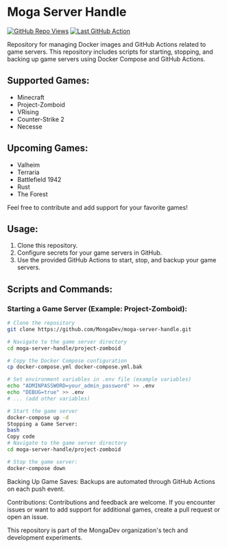 # Moga Server Handle

[![GitHub Repo Views](https://img.shields.io/badge/dynamic/json?color=blue&label=Repo%20Views&query=total_count&url=https%3A%2F%2Fapi.github.com%2Frepos%2FMongaDev%2Fmoga-server-handle)](https://github.com/MongaDev/moga-server-handle)
[![Last GitHub Action](https://img.shields.io/github/workflow/status/MongaDev/moga-server-handle/Start%20Game%20Server?label=Last%20Action&logo=github)](https://github.com/MongaDev/moga-server-handle/actions)

Repository for managing Docker images and GitHub Actions related to game servers. This repository includes scripts for starting, stopping, and backing up game servers using Docker Compose and GitHub Actions.

## Supported Games:
- Minecraft
- Project-Zomboid
- VRising
- Counter-Strike 2
- Necesse

## Upcoming Games:
- Valheim
- Terraria
- Battlefield 1942
- Rust
- The Forest

Feel free to contribute and add support for your favorite games!

## Usage:
1. Clone this repository.
2. Configure secrets for your game servers in GitHub.
3. Use the provided GitHub Actions to start, stop, and backup your game servers.

## Scripts and Commands:

### Starting a Game Server (Example: Project-Zomboid):
```bash
# Clone the repository
git clone https://github.com/MongaDev/moga-server-handle.git

# Navigate to the game server directory
cd moga-server-handle/project-zomboid

# Copy the Docker Compose configuration
cp docker-compose.yml docker-compose.yml.bak

# Set environment variables in .env file (example variables)
echo "ADMINPASSWORD=your_admin_password" >> .env
echo "DEBUG=true" >> .env
# ... (add other variables)

# Start the game server
docker-compose up -d
Stopping a Game Server:
bash
Copy code
# Navigate to the game server directory
cd moga-server-handle/project-zomboid

# Stop the game server:
docker-compose down
```

Backing Up Game Saves:
Backups are automated through GitHub Actions on each push event.

Contributions:
Contributions and feedback are welcome. If you encounter issues or want to add support for additional games, create a pull request or open an issue.

This repository is part of the MongaDev organization's tech and development experiments.
